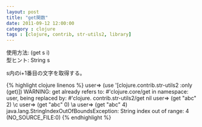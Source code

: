 ```yaml
---
layout: post
title: "get関数"
date: 2011-09-12 12:00:00
category : clojure
tags : [clojure, contrib, str-utils2, library]
---
```

使用方法: (get s i)  
型ヒント: String s

s内のi+1番目の文字を取得する。

<!--more-->

{% highlight clojure linenos %}
user=> (use '[clojure.contrib.str-utils2 :only (get)])
WARNING: get already refers to: #'clojure.core/get in namespace: user, being replaced by: #'clojure.
contrib.str-utils2/get
nil
user=> (get "abc" 2)
\c
user=> (get "abc" 0)
\a
user=> (get "abc" 4)
java.lang.StringIndexOutOfBoundsException: String index out of range: 4 (NO_SOURCE_FILE:0)
{% endhighlight %}

